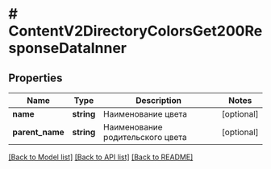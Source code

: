 # # ContentV2DirectoryColorsGet200ResponseDataInner

## Properties

Name | Type | Description | Notes
------------ | ------------- | ------------- | -------------
**name** | **string** | Наименование цвета | [optional]
**parent_name** | **string** | Наименование родительского цвета | [optional]

[[Back to Model list]](../../README.md#models) [[Back to API list]](../../README.md#endpoints) [[Back to README]](../../README.md)

